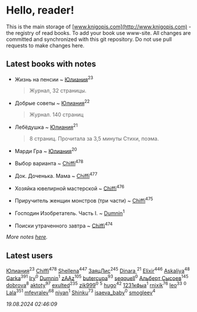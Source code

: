 # Hello, reader!
This is the main storage of [www.knigopis.com](http://www.knigopis.com) - the registry of read books.
To add your book use www-site. All changes are committed and synchronized with this git repository.
Do not use pull requests to make changes here.


## Latest books with notes
* Жизнь на пенсии ~ [Юлиания](users/693/69389439-vkontakte)<sup>23</sup>
    > Журнал, 32 страницы.

* Добрые советы ~ [Юлиания](users/693/69389439-vkontakte)<sup>22</sup>
    > Журнал. 140 страниц

* Лебёдушка ~ [Юлиания](users/693/69389439-vkontakte)<sup>21</sup>
    > 8 страниц. Прочитала за 3,5 минуты
    > Стихи, поэма.

* Марди Гра ~ [Юлиания](users/693/69389439-vkontakte)<sup>20</sup>

* Выбор варианта ~ [Chiffi](users/105/105831994080785626680-google)<sup>478</sup>

* Док. Доченька. Мама ~ [Chiffi](users/105/105831994080785626680-google)<sup>477</sup>

* Хозяйка ювелирной мастерской ~ [Chiffi](users/105/105831994080785626680-google)<sup>476</sup>

* Приручитель женщин монстров (три части) ~ [Chiffi](users/105/105831994080785626680-google)<sup>475</sup>

* Господин Изобретатель. Часть I. ~ [Dumnin](users/103/103541795835665788358-google)<sup>1</sup>

* Поиски утраченного завтра ~ [Chiffi](users/105/105831994080785626680-google)<sup>474</sup>


_More notes [here](latest_books_with_notes.md)._


## Latest users
[Юлиания](users/693/69389439-vkontakte)<sup>23</sup> 
[Chiffi](users/105/105831994080785626680-google)<sup>478</sup> 
[Shellena](users/134/13413591548892934957-mailru)<sup>447</sup> 
[ЗаяцЛис](users/112/112388384595246311466-google)<sup>245</sup> 
[Dinara ](users/107/107718177426132290975-google)<sup>21</sup> 
[Elixir](users/115/115826717712507836033-google)<sup>446</sup> 
[Askaliya](users/326/326783541-vkontakte)<sup>48</sup> 
[Garka](users/115/115753719718250012620-google)<sup>391</sup> 
[Iry](users/116/116182444618955408830-google)<sup>0</sup> 
[Dumnin](users/103/103541795835665788358-google)<sup>1</sup> 
[zAAz](users/202/202248233-vkontakte)<sup>105</sup> 
[butercupa](users/193/193697993-vkontakte)<sup>93</sup> 
[seqquell](users/103/103098990387296691783-google)<sup>0</sup> 
[Альберт Сысоев](users/474/47446642-vkontakte)<sup>145</sup> 
[dobrova](users/606/6069210-vkontakte)<sup>8</sup> 
[aktoty](users/275/275766107-vkontakte)<sup>97</sup> 
[exulted](users/100/100599204551896265722-google)<sup>235</sup> 
[zik999](users/105/105622323107798948661-google)<sup>0</sup> 
[](users/115/115095777313809768381-google)<sup>5</sup> 
[hugo](users/105/105063533945004840111-google)<sup>42</sup> 
[1231кфыа](users/692/692142137-vkontakte)<sup>1</sup> 
[rnixik](users/116/116191270391964650818-google)<sup>76</sup> 
[leo](users/106/106915386474260202605-google)<sup>33</sup> 
[](users/358/358594589-vkontakte)<sup>0</sup> 
[Lala](users/761/76187635-vkontakte)<sup>351</sup> 
[mfevralev](users/140/140966150-vkontakte)<sup>68</sup> 
[niyan](users/110/110517883439678622021-google)<sup>1</sup> 
[Shinku](users/109/109176126475581739292-google)<sup>73</sup> 
[isaeva_baby](users/109/109089966297718972425-google)<sup>0</sup> 
[smogleev](users/267/267805152-yandex)<sup>4</sup> 


_19.08.2024 02:46:09_
